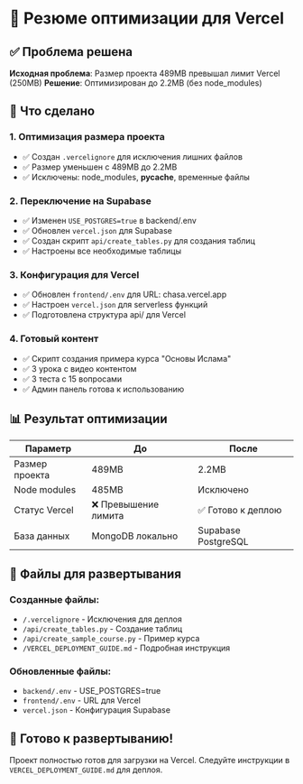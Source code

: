 # 🎯 Резюме оптимизации для Vercel

## ✅ Проблема решена
**Исходная проблема**: Размер проекта 489MB превышал лимит Vercel (250MB)
**Решение**: Оптимизирован до 2.2MB (без node_modules)

## 🚀 Что сделано

### 1. Оптимизация размера проекта
- ✅ Создан `.vercelignore` для исключения лишних файлов
- ✅ Размер уменьшен с 489MB до 2.2MB
- ✅ Исключены: node_modules, __pycache__, временные файлы

### 2. Переключение на Supabase
- ✅ Изменен `USE_POSTGRES=true` в backend/.env
- ✅ Обновлен `vercel.json` для Supabase
- ✅ Создан скрипт `api/create_tables.py` для создания таблиц
- ✅ Настроены все необходимые таблицы

### 3. Конфигурация для Vercel
- ✅ Обновлен `frontend/.env` для URL: chasa.vercel.app
- ✅ Настроен `vercel.json` для serverless функций
- ✅ Подготовлена структура api/ для Vercel

### 4. Готовый контент
- ✅ Скрипт создания примера курса "Основы Ислама"
- ✅ 3 урока с видео контентом
- ✅ 3 теста с 15 вопросами
- ✅ Админ панель готова к использованию

## 📊 Результат оптимизации

| Параметр | До | После |
|----------|-----|-------|
| Размер проекта | 489MB | 2.2MB |
| Node modules | 485MB | Исключено |
| Статус Vercel | ❌ Превышение лимита | ✅ Готово к деплою |
| База данных | MongoDB локально | Supabase PostgreSQL |

## 🔧 Файлы для развертывания

### Созданные файлы:
- `/.vercelignore` - Исключения для деплоя
- `/api/create_tables.py` - Создание таблиц
- `/api/create_sample_course.py` - Пример курса
- `/VERCEL_DEPLOYMENT_GUIDE.md` - Подробная инструкция

### Обновленные файлы:
- `backend/.env` - USE_POSTGRES=true
- `frontend/.env` - URL для Vercel
- `vercel.json` - Конфигурация Supabase

## 🎉 Готово к развертыванию!

Проект полностью готов для загрузки на Vercel. Следуйте инструкции в `VERCEL_DEPLOYMENT_GUIDE.md` для деплоя.